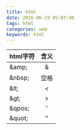 ```yaml
---
title: html
date: 2016-06-19 05:07:40
tags: html
categories: web
keywords: html
---
```


| html字符   | 含义        |
|------------|:-----------:|
|&amp;amp;   | &           |
|&amp;nbsp;  |空格         |
|&amp;lt;    |<            |
|&amp;gt;    |>            |
|&amp;qpos;  |'            |
|&amp;quot;  |"            |
